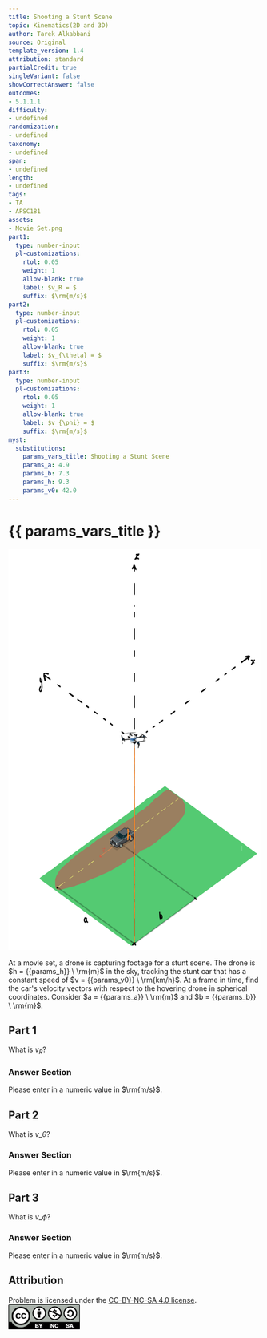 ```yaml
---
title: Shooting a Stunt Scene
topic: Kinematics(2D and 3D)
author: Tarek Alkabbani
source: Original
template_version: 1.4
attribution: standard
partialCredit: true
singleVariant: false
showCorrectAnswer: false
outcomes:
- 5.1.1.1
difficulty:
- undefined
randomization:
- undefined
taxonomy:
- undefined
span:
- undefined
length:
- undefined
tags:
- TA
- APSC181
assets:
- Movie Set.png
part1:
  type: number-input
  pl-customizations:
    rtol: 0.05
    weight: 1
    allow-blank: true
    label: $v_R = $
    suffix: $\rm{m/s}$
part2:
  type: number-input
  pl-customizations:
    rtol: 0.05
    weight: 1
    allow-blank: true
    label: $v_{\theta} = $
    suffix: $\rm{m/s}$
part3:
  type: number-input
  pl-customizations:
    rtol: 0.05
    weight: 1
    allow-blank: true
    label: $v_{\phi} = $
    suffix: $\rm{m/s}$
myst:
  substitutions:
    params_vars_title: Shooting a Stunt Scene
    params_a: 4.9
    params_b: 7.3
    params_h: 9.3
    params_v0: 42.0
---
```

# {{ params_vars_title }}
<img src="Movie Set.png" height = 800> 

At a movie set, a drone is capturing footage for a stunt scene. The drone is $h = {{params_h}} \ \rm{m}$ in the sky, tracking the stunt car that has a constant speed of $v = {{params_v0}} \ \rm{km/h}$. At a frame in time, find the car's velocity vectors with respect to the hovering drone in spherical coordinates. Consider $a = {{params_a}} \ \rm{m}$ and $b = {{params_b}} \ \rm{m}$.

## Part 1

What is $v_R$?

### Answer Section

Please enter in a numeric value in $\rm{m/s}$.

## Part 2

What is $v\_{\theta}$?

### Answer Section

Please enter in a numeric value in $\rm{m/s}$.

## Part 3

What is $v\_{\phi}$?

### Answer Section

Please enter in a numeric value in $\rm{m/s}$.

## Attribution

Problem is licensed under the [CC-BY-NC-SA 4.0 license](https://creativecommons.org/licenses/by-nc-sa/4.0/).<br> ![The Creative Commons 4.0 license requiring attribution-BY, non-commercial-NC, and share-alike-SA license.](https://raw.githubusercontent.com/firasm/bits/master/by-nc-sa.png)